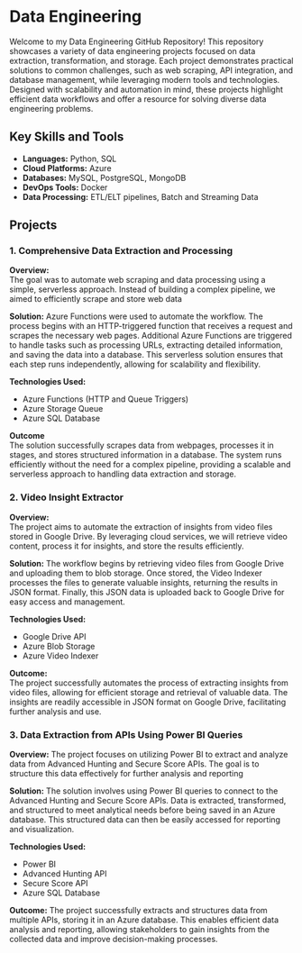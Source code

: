 # Data Engineering 

Welcome to my Data Engineering GitHub Repository! This repository showcases a variety of data engineering projects focused on data extraction, transformation, and storage. Each project demonstrates practical solutions to common challenges, such as web scraping, API integration, and database management, while leveraging modern tools and technologies. Designed with scalability and automation in mind, these projects highlight efficient data workflows and offer a resource for solving diverse data engineering problems.

## Key Skills and Tools

- **Languages:** Python, SQL
- **Cloud Platforms:** Azure 
- **Databases:** MySQL, PostgreSQL, MongoDB  
- **DevOps Tools:** Docker
- **Data Processing:** ETL/ELT pipelines, Batch and Streaming Data

## Projects

### 1. **Comprehensive Data Extraction and Processing**

**Overview:**  
The goal was to automate web scraping and data processing using a simple, serverless approach. Instead of building a complex pipeline, we aimed to efficiently scrape and store web data

**Solution:**
Azure Functions were used to automate the workflow. The process begins with an HTTP-triggered function that receives a request and scrapes the necessary web pages. Additional Azure Functions are triggered to handle tasks such as processing URLs, extracting detailed information, and saving the data into a database. This serverless solution ensures that each step runs independently, allowing for scalability and flexibility.

**Technologies Used:**  
- Azure Functions (HTTP and Queue Triggers)
- Azure Storage Queue
- Azure SQL Database

**Outcome**  
The solution successfully scrapes data from webpages, processes it in stages, and stores structured information in a database. The system runs efficiently without the need for a complex pipeline, providing a scalable and serverless approach to handling data extraction and storage.


### 2. **Video Insight Extractor**

**Overview:**  
The project aims to automate the extraction of insights from video files stored in Google Drive. By leveraging cloud services, we will retrieve video content, process it for insights, and store the results efficiently.

**Solution:**
The workflow begins by retrieving video files from Google Drive and uploading them to blob storage. Once stored, the Video Indexer processes the files to generate valuable insights, returning the results in JSON format. Finally, this JSON data is uploaded back to Google Drive for easy access and management.

**Technologies Used:**  
- Google Drive API
- Azure Blob Storage
- Azure Video Indexer

**Outcome:**  
The project successfully automates the process of extracting insights from video files, allowing for efficient storage and retrieval of valuable data. The insights are readily accessible in JSON format on Google Drive, facilitating further analysis and use.

### 3. **Data Extraction from APIs Using Power BI Queries**

**Overview:**
The project focuses on utilizing Power BI to extract and analyze data from Advanced Hunting and Secure Score APIs. The goal is to structure this data effectively for further analysis and reporting

**Solution:**
The solution involves using Power BI queries to connect to the Advanced Hunting and Secure Score APIs. Data is extracted, transformed, and structured to meet analytical needs before being saved in an Azure database. This structured data can then be easily accessed for reporting and visualization.

**Technologies Used:**
- Power BI
- Advanced Hunting API
- Secure Score API
- Azure SQL Database

**Outcome:**
The project successfully extracts and structures data from multiple APIs, storing it in an Azure database. This enables efficient data analysis and reporting, allowing stakeholders to gain insights from the collected data and improve decision-making processes.



